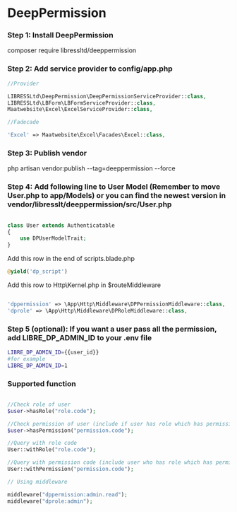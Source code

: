 # DeepPermission

### Step 1: Install DeepPermission

composer require libressltd/deeppermission

### Step 2: Add service provider to config/app.php

```php
//Provider

LIBRESSLtd\DeepPermission\DeepPermissionServiceProvider::class, 
LIBRESSLtd\LBForm\LBFormServiceProvider::class,
Maatwebsite\Excel\ExcelServiceProvider::class,

//Fadecade

'Excel' => Maatwebsite\Excel\Facades\Excel::class,

```

### Step 3: Publish vendor

php artisan vendor:publish --tag=deeppermission --force

### Step 4: Add following line to User Model (Remember to move User.php to app/Models) or you can find the newest version in vendor/libresslt/deeppermission/src/User.php
	
	
```php

class User extends Authenticatable
{
    use DPUserModelTrait;
}


```

Add this row in the end of scripts.blade.php 

```php
@yield('dp_script')

```

Add this row to Http\Kernel.php in $routeMiddleware

```php

'dppermission' => \App\Http\Middleware\DPPermissionMiddleware::class,
'dprole' => \App\Http\Middleware\DPRoleMiddleware::class,

```

### Step 5 (optional): If you want a user pass all the permission, add LIBRE_DP_ADMIN_ID to your .env file

```bash
LIBRE_DP_ADMIN_ID={{user_id}}
#for example
LIBRE_DP_ADMIN_ID=1

```

### Supported function

```php

//Check role of user
$user->hasRole("role.code");

//Check permission of user (include if user has role which has permission)
$user->hasPermission("permission.code");

//Query with role code
User::withRole("role.code");

//Query with permission code (include user who has role which has permission)
User::withPermission("permission.code");

// Using middleware

middleware("dppermission:admin.read");
middleware("dprole:admin");

```